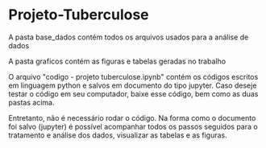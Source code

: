 # Projeto-Tuberculose

A pasta base_dados contém todos os arquivos usados para a análise de dados

A pasta graficos contém as figuras e tabelas geradas no trabalho

O arquivo "codigo - projeto tuberculose.ipynb" contém os códigos escritos em linguagem python e salvos em documento do tipo jupyter. Caso deseje testar o código em seu computador, baixe  esse código, bem como as duas pastas acima.

Entretanto, não é necessário rodar o código. Na forma como o documento foi salvo (jupyter) é possível acompanhar todos os passos seguidos para o tratamento e análise dos dados, visualizar as tabelas e as figuras.
